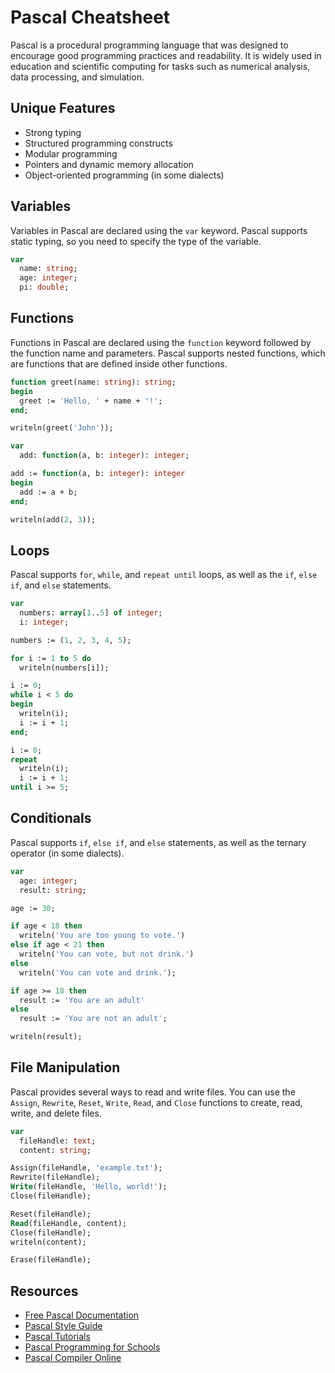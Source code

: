 # Pascal Cheatsheet

Pascal is a procedural programming language that was designed to encourage good programming practices and readability. It is widely used in education and scientific computing for tasks such as numerical analysis, data processing, and simulation.

## Unique Features

- Strong typing
- Structured programming constructs
- Modular programming
- Pointers and dynamic memory allocation
- Object-oriented programming (in some dialects)

## Variables

Variables in Pascal are declared using the `var` keyword. Pascal supports static typing, so you need to specify the type of the variable.

```pascal
var
  name: string;
  age: integer;
  pi: double;
```

## Functions

Functions in Pascal are declared using the `function` keyword followed by the function name and parameters. Pascal supports nested functions, which are functions that are defined inside other functions.

```pascal
function greet(name: string): string;
begin
  greet := 'Hello, ' + name + '!';
end;

writeln(greet('John'));

var
  add: function(a, b: integer): integer;

add := function(a, b: integer): integer
begin
  add := a + b;
end;

writeln(add(2, 3));
```

## Loops

Pascal supports `for`, `while`, and `repeat until` loops, as well as the `if`, `else if`, and `else` statements.

```pascal
var
  numbers: array[1..5] of integer;
  i: integer;

numbers := (1, 2, 3, 4, 5);

for i := 1 to 5 do
  writeln(numbers[i]);

i := 0;
while i < 5 do
begin
  writeln(i);
  i := i + 1;
end;

i := 0;
repeat
  writeln(i);
  i := i + 1;
until i >= 5;
```

## Conditionals

Pascal supports `if`, `else if`, and `else` statements, as well as the ternary operator (in some dialects).

```pascal
var
  age: integer;
  result: string;

age := 30;

if age < 18 then
  writeln('You are too young to vote.')
else if age < 21 then
  writeln('You can vote, but not drink.')
else
  writeln('You can vote and drink.');

if age >= 18 then
  result := 'You are an adult'
else
  result := 'You are not an adult';

writeln(result);
```

## File Manipulation

Pascal provides several ways to read and write files. You can use the `Assign`, `Rewrite`, `Reset`, `Write`, `Read`, and `Close` functions to create, read, write, and delete files.

```pascal
var
  fileHandle: text;
  content: string;

Assign(fileHandle, 'example.txt');
Rewrite(fileHandle);
Write(fileHandle, 'Hello, world!');
Close(fileHandle);

Reset(fileHandle);
Read(fileHandle, content);
Close(fileHandle);
writeln(content);

Erase(fileHandle);
```

## Resources

- [Free Pascal Documentation](https://www.freepascal.org/docs.html)
- [Pascal Style Guide](https://www.cs.cornell.edu/courses/cs312/2002sp/styleguide/pascal.html)
- [Pascal Tutorials](https://www.tutorialspoint.com/pascal/index.htm)
- [Pascal Programming for Schools](http://pascal-programming.info/)
- [Pascal Compiler Online](https://www.onlinegdb.com/online_pascal_compiler)